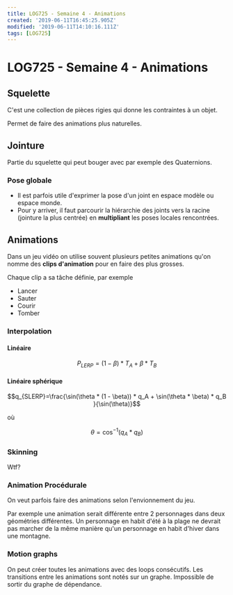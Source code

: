 ```yaml
---
title: LOG725 - Semaine 4 - Animations
created: '2019-06-11T16:45:25.905Z'
modified: '2019-06-11T14:10:16.111Z'
tags: [LOG725]
---
```


# LOG725 - Semaine 4 - Animations

## Squelette
C'est une collection de pièces rigies qui donne les contraintes à un objet.

Permet de faire des animations plus naturelles.

## Jointure
Partie du squelette qui peut bouger avec par exemple des Quaternions.

### Pose globale
* Il est parfois utile d'exprimer la pose d'un joint en espace modèle ou espace monde.
* Pour y arriver, il faut parcourir la hiérarchie des joints vers la racine (jointure la plus centrée) en **multipliant** les poses locales rencontrées.

## Animations
Dans un jeu vidéo on utilise souvent plusieurs petites animations qu'on nomme des **clips d'animation** pour en faire des plus grosses.

Chaque clip a sa tâche définie, par exemple
* Lancer
* Sauter
* Courir
* Tomber

### Interpolation

#### Linéaire
$$P_{LERP}=(1 - \beta) * T_A + \beta * T_B$$ 

#### Linéaire sphérique
$$q_{SLERP}=\frac{\sin(\theta * (1 - \beta)) * q_A + \sin(\theta * \beta) * q_B }{\sin(\theta)}$$

où

$$\theta = \cos^{-1}(q_A * q_B)$$


### Skinning
Wtf?


### Animation Procédurale
On veut parfois faire des animations selon l'envionnement du jeu.

Par exemple une animation serait différente entre 2 personnages dans deux géométries différentes. Un personnage en habit d'été à la plage ne devrait pas marcher de la même manière qu'un personnage en habit d'hiver dans une montagne.

### Motion graphs
On peut créer toutes les animations avec des loops consécutifs. Les transitions entre les animations sont notés sur un graphe. Impossible de sortir du graphe de dépendance.

